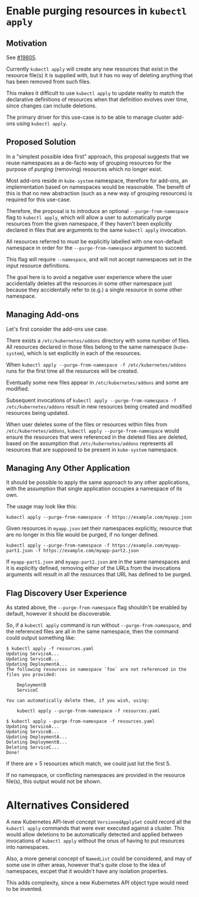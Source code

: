 # Enable purging resources in `kubectl apply`

## Motivation

See [#19805](https://github.com/kubernetes/kubernetes/issues/19805).

Currently `kubectl apply` will create any new resources that exist in the resource file(s) it is supplied with, but it has no way of deleting anything that has been removed from such files.

This makes it difficult to use `kubectl apply` to update reality to match the declarative definitions of resources when that definition evolves over time, since changes can include deletions.

The primary driver for this use-case is to be able to manage cluster add-ons using `kubectl apply`.

## Proposed Solution

In a "simplest possible idea first" approach, this proposal suggests that we reuse namespaces as a de-facto way of grouping resources for the purpose of _purging_ (removing) resources which no longer exist.

Most add-ons reside in `kube-system` namespace, therefore for add-ons, an implementation based on namespaces would be reasonable.
The benefit of this is that no new abstraction (such as a new way of grouping resources) is required for this use-case.

Therefore, the proposal is to introduce an optional `--purge-from-namespace` flag to `kubectl apply`, which will allow a user to automatically purge resources from the given namespace, if they haven't been explicitly declared in files that are arguments to the same `kubectl apply` invocation.

All resources referred to must be explicitly labelled with one non-default namespace in order for the `--purge-from-namespace` argument to succeed.

This flag will require `--namespace`, and will not accept namespaces set in the input resource definitions.

The goal here is to avoid a negative user experience where the user accidentally deletes all the resources in some other namespace just because they accidentally refer to (e.g.) a single resource in some other namespace.

## Managing Add-ons

Let's first consider the add-ons use case.

There exists a `/etc/kubernetes/addons` directory with some number of files. All resources declared in those files belong to the same namespace (`kube-system`), which is set explicitly in each of the resources.

When `kubectl apply --purge-from-namespace -f /etc/kubernetes/addons` runs for the first time all the resources will be created.

Eventually some new files appear in `/etc/kubernetes/addons` and some are modified.

Subsequent invocations of `kubectl apply --purge-from-namespace -f /etc/kubernetes/addons` result in new resources being created and modified resources being updated.

When user deletes some of the files or resources within files from `/etc/kubernetes/addons`, `kubectl apply --purge-from-namespace` would ensure the resources that were referenced in the deleted files are deleted, based on the assumption that `/etc/kubernetes/addons` represents all resources that are supposed to be present in `kube-system` namespace.


## Managing Any Other Application

It should be possible to apply the same approach to any other applications, with the assumption that single application occupies a namespace of its own.

The usage may look like this:

```
kubectl apply --purge-from-namespace -f https://example.com/myapp.json
```

Given resources in `myapp.json` set their namespaces explicitly, resource that are no longer in this file would be purged, if no longer defined.

```
kubectl apply --purge-from-namespace -f https://example.com/myapp-part1.json -f https://example.com/myapp-part2.json
```

If `myapp-part1.json` and `myapp-part2.json` are in the same namespaces and it is explicitly defined, removing either of the URLs from the invocations arguments will result in all the resources that URL has defined to be purged.

## Flag Discovery User Experience

As stated above, the `--purge-from-namespace` flag shouldn't be enabled by default, however it should be discoverable.

So, if a `kubectl apply` command is run without `--purge-from-namespace`, and the referenced files are all in the same namespace, then the command could output something like:

```
$ kubectl apply -f resources.yaml
Updating ServiceA...
Updating ServiceB...
Updating DeploymentA...
The following resources in namespace `foo` are not referenced in the files you provided:

    DeploymentB
    ServiceC

You can automatically delete them, if you wish, using:

    kubectl apply --purge-from-namespace -f resources.yaml

$ kubectl apply --purge-from-namespace -f resources.yaml
Updating ServiceA...
Updating ServiceB...
Updating DeploymentA...
Deleting DeploymentB...
Deleting ServiceC...
Done!
```

If there are > 5 resources which match, we could just list the first 5.

If no namespace, or conflicting namespaces are provided in the resource file(s), this output would not be shown.

# Alternatives Considered

A new Kubernetes API-level concept `VersionedApplySet` could record all the `kubectl apply` commands that were ever executed against a cluster.
This would allow deletions to be automatically detected and applied between invocations of `kubectl apply` without the onus of having to put resources into namespaces.

Also, a more general concept of `NamedList` could be considered, and may of some use in other areas, however that's quite close to the idea of namespaces, excpet that it wouldn't have any isolation properties.

This adds complexity, since a new Kubernetes API object type would need to be invented.
